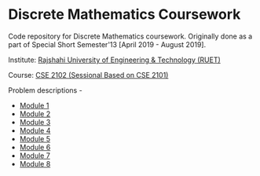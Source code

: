 # Discrete Mathematics Coursework

Code repository for Discrete Mathematics coursework. Originally done as a part of Special Short Semester'13 [April 2019 - August 2019].

Institute: [Rajshahi University of Engineering & Technology (RUET)](https://www.ruet.ac.bd/)

Course: [CSE 2102 (Sessional Based on CSE 2101)](https://sites.google.com/site/t062000/dm16)

Problem descriptions - 

- [Module 1](Module-1/Module-1.pdf)
- [Module 2](Module-2/Module-2.pdf)
- [Module 3](Module-3/Module-3.pdf)
- [Module 4](Module-4/Module-4.pdf)
- [Module 5](Module-5/Module-5.pdf)
- [Module 6](Module-6/Module-6.pdf)
- [Module 7](Module-7/Module-7.pdf)
- [Module 8](Module-8/Module-8.pdf)
